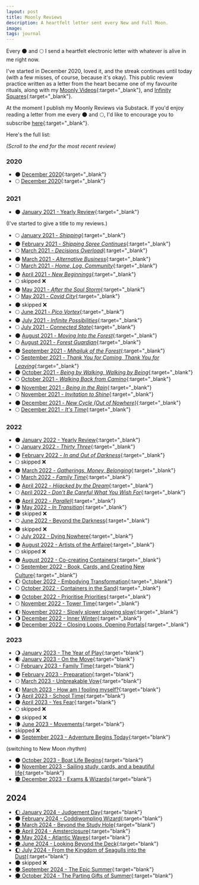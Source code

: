 ```yaml
---
layout: post
title: Moonly Reviews
description: A heartfelt letter sent every New and Full Moon.
image: 
tags: journal
---
```


Every 🌑 and 🌕 I send a heartfelt electronic letter with whatever is alive in me right now. 

I've started in December 2020, loved it, and the streak continues until today (with a few misses, of course, because it's okay). This public review practice written as a letter from the heart became one of my favourite rituals, along with my [Moonly Videos](moonly-video){:target="_blank"}, and [Infinity Squares](/infinity-squares){:target="_blank"}.

At the moment I publish my Moonly Reviews via Substack. If you'd enjoy reading a letter from me every 🌑 and 🌕, I'd like to encourage you to subscribe [here](https://michalkorzonek.substack.com){:target="_blank"}.

Here's the full list:

*(Scroll to the end for the most recent review)*

### 2020
- 🌑  [December 2020](https://michalkorzonek.substack.com/p/moonly-review-december-2020){:target="_blank"}
- 🌕  [December 2020](https://michalkorzonek.substack.com/p/moonly-review-december-2020-b9f){:target="_blank"}

### 2021
- 🌑 [January 2021 - Yearly Review](https://michalkorzonek.substack.com/p/moonly-review-yearly-review){:target="_blank"}

(I've started to give a title to my reviews.)

- 🌕 [January 2021 - *Shipping*](https://michalkorzonek.substack.com/p/moonly-review-shipping){:target="_blank"}
- 🌑 [February 2021 - *Shipping Spree Continues*](https://michalkorzonek.substack.com/p/moonly-review-shipping-spree-continues){:target="_blank"}
- 🌕 [March 2021 - *Decisions Overload*](https://michalkorzonek.substack.com/p/moonly-review-decisions-overload){:target="_blank"}
- 🌑 [March 2021 - *Alternative Business*](https://michalkorzonek.substack.com/p/moonly-review-alternative-business){:target="_blank"}
- 🌕 [March 2021 - *Home, Log, Community*](https://michalkorzonek.substack.com/p/moonly-review-home-log-community){:target="_blank"}
- 🌑 [April 2021 - *New Beginnings*](https://michalkorzonek.substack.com/p/moonly-review-new-beginnings){:target="_blank"}
- 🌕 skipped ❌
- 🌑 [May 2021 - *After the Soul Storm*](https://michalkorzonek.substack.com/p/moonly-review-after-the-soul-storm){:target="_blank"}
- 🌕 [May 2021 - *Covid City*](https://michalkorzonek.substack.com/p/supermoonly-review-covid-city){:target="_blank"}
- 🌑 skipped ❌
- 🌕 [June 2021 - *Pico Vortex*](https://michalkorzonek.substack.com/p/moonly-review-pico-vortex){:target="_blank"}
- 🌑 [July 2021 - *Infinite Possibilities*](https://michalkorzonek.substack.com/p/moonly-review-infinite-possibilities){:target="_blank"}
- 🌕 [July 2021 - *Connected State*](https://michalkorzonek.substack.com/p/moonly-review-connected-state){:target="_blank"}
- 🌑 [August 2021 - *Moving Into the Forest*](https://michalkorzonek.substack.com/p/moonly-review-moving-into-the-forest){:target="_blank"}
- 🌕 [August 2021 - *Forest Guardian*](https://michalkorzonek.substack.com/p/moonly-review-forest-guardian){:target="_blank"}
- 🌑 [September 2021 - *Mihailuk of the Forest*](https://michalkorzonek.substack.com/p/moonly-review-mihailuk-of-the-forest){:target="_blank"}
- 🌕 [September 2021 - *Thank You for Coming, Thank You for Leaving*](https://michalkorzonek.substack.com/p/moonly-review-thank-you-for-coming){:target="_blank"}
- 🌑 [October 2021 - *Being by Walking, Walking by Being*](https://michalkorzonek.substack.com/p/moonly-review-being-by-walking-walking){:target="_blank"}
- 🌕 [October 2021 - *Walking Back from Camino*](https://michalkorzonek.substack.com/p/moonly-review-waking-back-from-camino){:target="_blank"}
- 🌑 [November 2021 - *Being in the Rain*](https://michalkorzonek.substack.com/p/moonly-review-being-in-the-rain){:target="_blank"}
- 🌕 [November 2021 - *Invitation to Shine*](https://michalkorzonek.substack.com/p/moonly-review-invitation-to-shine){:target="_blank"}
- 🌑 [December 2021 - *New Cycle (Out of Nowhere)*](https://michalkorzonek.substack.com/p/moonly-review-new-cycle-out-of-nowhere){:target="_blank"}
- 🌕 [December 2021 - *It's Time*](https://michalkorzonek.substack.com/p/moonly-review-its-time){:target="_blank"}

### 2022
- 🌑 [January 2022 - Yearly Review](https://michalkorzonek.com/yearly-review-2021){:target="_blank"}
- 🌕 [January 2022 - *Thirty Three*](https://michalkorzonek.substack.com/p/moonly-review-thirty-three){:target="_blank"}
- 🌑 [February 2022 - *In and Out of Darkness*](https://michalkorzonek.substack.com/p/moonly-review-in-and-out-of-darkness){:target="_blank"}
- 🌕 skipped ❌
- 🌑 [March 2022 - *Gatherings, Money, Belonging*](https://michalkorzonek.substack.com/p/moonly-review-gatherings-money-belonging){:target="_blank"}
- 🌕 [March 2022 - *Family Time*](https://michalkorzonek.substack.com/p/moonly-review-family-time){:target="_blank"}
- 🌑 [April 2022 - *Hijacked by the Dream*](https://michalkorzonek.substack.com/p/moonly-review-hijacked-by-the-dream){:target="_blank"}
- 🌕 [April 2022 - *Don't Be Careful What You Wish For*](https://michalkorzonek.substack.com/p/moonly-review-dont-be-careful-what){:target="_blank"}
- 🌑 [April 2022 - *Parallel*](https://michalkorzonek.substack.com/p/moonly-review-parallel){:target="_blank"}
- 🌘 [May 2022 - *In Transition*](https://michalkorzonek.substack.com/p/moonly-review-in-transition?sd=fs){:target="_blank"}
- 🌑 skipped ❌
- 🌕 [June 2022 - Beyond the Darkness](https://michalkorzonek.substack.com/p/moonly-review-beyond-the-darkness){:target="_blank"}
- 🌑 skipped ❌
- 🌕 [July 2022 - Dying Nowhere](https://michalkorzonek.substack.com/p/moonly-review-dying-nowhere){:target="_blank"}
- 🌑 [August 2022 - Artists of the Artfaire](https://michalkorzonek.substack.com/p/moonly-review-artists-of-the-artfaire){:target="_blank"}
- 🌕 skipped ❌
- 🌑 [August 2022 - Co-creating Containers](https://michalkorzonek.substack.com/p/moonly-review-co-creating-containers){:target="_blank"}
- 🌕 [September 2022 - Book, Cards, and Creating New Culture](https://michalkorzonek.substack.com/p/moonly-review-book-cards-and-creating){:target="_blank"}
- 🌔 [October 2022 - Embodying Transformation](https://michalkorzonek.substack.com/p/moonly-review-embodying-transformation){:target="_blank"}
- 🌕 [October 2022 - Containers in the Sand](https://michalkorzonek.substack.com/p/moonly-review-containers-in-the-sand){:target="_blank"}
- 🌑 [October 2022 - Prioritise Priorities](https://michalkorzonek.substack.com/p/moonly-review-prioritise-priorities){:target="_blank"}
- 🌕 [November 2022 - Tower Time](https://michalkorzonek.substack.com/p/moonly-review-tower-time){:target="_blank"}
- 🌓 [November 2022 - Slowly slower slowing slow](https://michalkorzonek.substack.com/p/moonly-review-slowly-slower-slowing){:target="_blank"}
- 🌖 [December 2022 - Inner Winter](https://michalkorzonek.substack.com/p/moonly-review-inner-winter){:target="_blank"}
- 🌑 [December 2022 - Closing Loops, Opening Portals](https://michalkorzonek.substack.com/p/moonly-review-closing-loops-opening){:target="_blank"}

### 2023
- 🌖 [January 2023 - The Year of Play](https://michalkorzonek.substack.com/p/moonly-review-the-year-of-play){:target="blank"}
- 🌒 [January 2023 - On the Move](https://michalkorzonek.substack.com/p/moonly-review-on-the-move){:target="blank"}
- 🌕 [February 2023 - Family Time](https://michalkorzonek.substack.com/p/moonly-review-family-time-b49){:target="blank"}
- 🌑 [February 2023 - Preparation](https://michalkorzonek.substack.com/p/moonly-review-preparation){:target="blank"}
- 🌕 [March 2023 - Unbreakable Vow](https://michalkorzonek.substack.com/p/moonly-review-unbreakable-vow){:target="blank"}
- 🌓 [March 2023 - How am I fooling myself?](https://michalkorzonek.substack.com/p/moonly-review-how-am-i-fooling-myself){:target="blank"}
- 🌖 [April 2023 - School Time](https://michalkorzonek.substack.com/p/moonly-review-school-time){:target="blank"}
- 🌑 [April 2023 - Yes Fear](https://michalkorzonek.substack.com/p/moonly-review-yes-fear){:target="blank"}
- 🌕 skipped ❌
- 🌑 skipped ❌
- 🌘 [June 2023 - Movements](https://michalkorzonek.substack.com/p/moonly-review-movements){:target="blank"}
- skipped ❌
- 🌑 [September 2023 - Adventure Begins Today](https://open.substack.com/pub/michalkorzonek/p/moonly-review-adventure-begins-today){:target="blank"}

(switching to New Moon rhythm)

- 🌑 [October 2023 - Boat Life Begins](https://michalkorzonek.substack.com/p/moonly-review-boat-life-begins){:target="blank"}
- 🌑 [November 2023 - Sailing study, cards, and a beautiful life](https://michalkorzonek.substack.com/p/moonly-review-sailing-study-cards){:target="blank"}
- [🌑 December 2023 - Exams & Wizards](https://open.substack.com/pub/michalkorzonek/p/moonly-review-exams-and-wizards?r=2hst3&utm_campaign=post&utm_medium=web&showWelcome=true){:target="blank"}

## 2024
- [🌔 January 2024 - Judgement Day](https://open.substack.com/pub/michalkorzonek/p/moonly-yearly-review-judgement-day?r=2hst3&utm_campaign=post&utm_medium=web&showWelcome=true){:target="blank"}
- 🌑 [February 2024 - Coddiwompling Wizard](https://open.substack.com/pub/michalkorzonek/p/moonly-review-coddiwompling-wizard?r=2hst3&utm_campaign=post&utm_medium=web&showWelcomeOnShare=true){:target="blank"}
- [🌑 March 2024 - Beyond the Study Hole](https://michalkorzonek.substack.com/p/moonly-review-beyond-the-study-hole){:target="blank"}
- [🌑 April 2024 - Amsterclosure](https://open.substack.com/pub/michalkorzonek/p/moonly-review-amsterclosure){:target="blank"}
- [🌑 May 2024 - Atlantic Waves](https://open.substack.com/pub/michalkorzonek/p/moonly-review-atlantic-waves){:target="blank"}
- [🌑 June 2024 - Looking Beyond the Deck](https://michalkorzonek.substack.com/p/moonly-review-looking-beyond-the){:target="blank"}
- [🌔 July 2024 - From the Kingdom of Seagulls into the Dust](https://open.substack.com/pub/michalkorzonek/p/moonly-review-from-the-kingdom-of){:target="blank"}
- 🌑 skipped ❌
- [🌑 September 2024 - The Epic Summer](https://michalkorzonek.substack.com/p/moonly-review-the-epic-summer){:target="blank"}
- [🌑 October 2024 - The Parting Gifts of Summer](https://open.substack.com/pub/michalkorzonek/p/moonly-review-the-parting-gifts-of){:target="blank"}